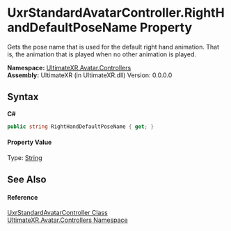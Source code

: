 # UxrStandardAvatarController.RightHandDefaultPoseName Property 
 

Gets the pose name that is used for the default right hand animation. That is, the animation that is played when no other animation is played.

**Namespace:**&nbsp;<a href="N_UltimateXR_Avatar_Controllers">UltimateXR.Avatar.Controllers</a><br />**Assembly:**&nbsp;UltimateXR (in UltimateXR.dll) Version: 0.0.0.0

## Syntax

**C#**<br />
``` C#
public string RightHandDefaultPoseName { get; }
```


#### Property Value
Type: <a href="https://docs.microsoft.com/dotnet/api/system.string" target="_blank" rel="noopener noreferrer">String</a>

## See Also


#### Reference
<a href="T_UltimateXR_Avatar_Controllers_UxrStandardAvatarController">UxrStandardAvatarController Class</a><br /><a href="N_UltimateXR_Avatar_Controllers">UltimateXR.Avatar.Controllers Namespace</a><br />